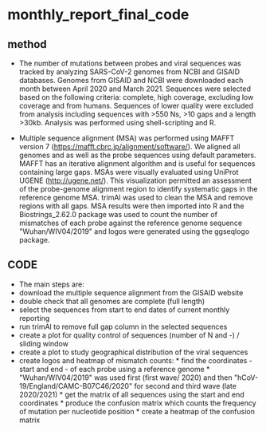 # monthly_report_final_code

## method
* The number of mutations between probes and viral sequences was tracked by analyzing SARS-CoV-2 genomes from NCBI and GISAID databases. Genomes from GISAID and NCBI were downloaded each month between April 2020 and March 2021. Sequences were selected based on the following criteria: complete, high coverage, excluding low coverage and from humans. Sequences of lower quality were excluded from analysis including sequences with >550 Ns, >10 gaps and a length >30kb. Analysis was performed using shell-scripting and R.

 * Multiple sequence alignment (MSA) was performed using MAFFT version 7 (https://mafft.cbrc.jp/alignment/software/). We aligned all genomes and as well as the probe sequences using default parameters. MAFFT has an iterative alignment algorithm and is useful for sequences containing large gaps. MSAs were visually evaluated using UniProt UGENE (http://ugene.net/). This visualization permitted an assessment of the probe-genome alignment region to identify systematic gaps in the reference genome MSA. trimAl was used to clean the MSA and remove regions with all gaps. MSA results were then imported into R and the Biostrings_2.62.0 package was used to count the number of mismatches of each probe against the reference genome sequence "Wuhan/WIV04/2019" and logos were generated using the ggseqlogo package.


 ## CODE 
  * The main steps are:
   * download the multiple sequence alignment from the GISAID website 
   * double check that all genomes are complete (full length)
   * select the sequences from start to end dates of current monthly reporting
   * run trimAl to remove full gap column in the selected sequences
   * create a plot for quality control of sequences (number of N and -) / sliding window
   * create a plot to study geographical distribution of the viral sequences
   * create logos and heatmap of mismatch counts:
    * find the coordinates - start and end - of each probe using a reference genome
    * "Wuhan/WIV04/2019" was used first (first wave/ 2020) and then "hCoV-19/England/CAMC-B07C46/2020" for second and third wave (late 2020/2021)
    * get the matrix of all sequences using the start and end coordinates
    * produce the confusion matrix which counts the frequency of mutation per nucleotide position
    * create a heatmap of the confusion matrix
    
